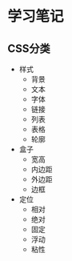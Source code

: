 # 学习笔记
## CSS分类
- 样式
  - 背景
  - 文本
  - 字体
  - 链接
  - 列表
  - 表格
  - 轮廓
- 盒子
  - 宽高
  - 内边距
  - 外边距
  - 边框
- 定位
  - 相对
  - 绝对
  - 固定
  - 浮动
  - 粘性